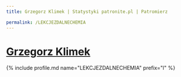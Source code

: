 ```yaml
---
title: Grzegorz Klimek | Statystyki patronite.pl | Patromierz

permalink: /LEKCJEZDALNECHEMIA
---
```


# [Grzegorz Klimek](https://patronite.pl/LEKCJEZDALNECHEMIA)

{% include profile.md name="LEKCJEZDALNECHEMIA" prefix="l" %}
